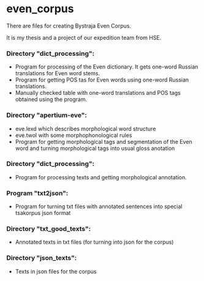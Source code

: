 # even_corpus
There are files for creating Bystraja Even Corpus.

It is my thesis and a project of our expedition team from HSE.

### Directory "dict_processing":
- Program for processing of the Even dictionary. It gets one-word Russian translations for Even word stems.
- Program for getting POS tas for Even words using one-word Russian translations.
- Manually checked table with one-word translations and POS tags obtained using the program.

### Directory "apertium-eve":
- eve.lexd which describes morphological word structure
- eve.twol with some morphophonological rules
- Program for getting morphological tags and segmentation of the Even word and turning morphological tags into usual gloss anotation

### Directory "dict_processing":
- Program for processing texts and getting morphological annotation.

### Program "txt2json":
- Program for turning txt files with annotated sentences into special tsakorpus json format

### Directory "txt_good_texts":
- Annotated texts in txt files (for turning into json for the corpus)

### Directory "json_texts":
- Texts in json files for the corpus

